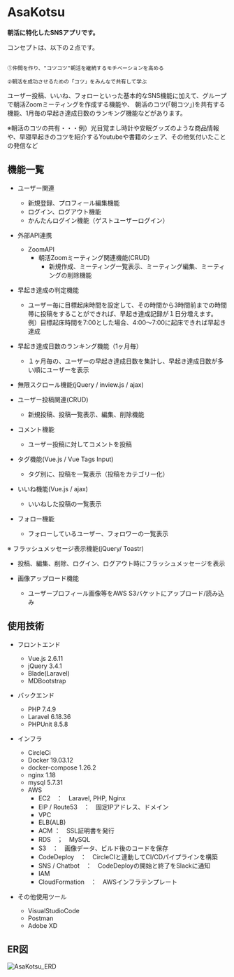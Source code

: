 # AsaKotsu

**朝活に特化したSNSアプリです。**

コンセプトは、以下の２点です。

```

①仲間を作り、"コツコツ"朝活を継続するモチベーションを高める

②朝活を成功させるための「コツ」をみんなで共有して学ぶ

```

ユーザー投稿、いいね、フォローといった基本的なSNS機能に加えて、グループで朝活Zoomミーティングを作成する機能や、
朝活のコツ(「朝コツ」)を共有する機能、1月毎の早起き達成日数のランキング機能などがあります。

※朝活のコツの共有・・・例）光目覚まし時計や安眠グッズのような商品情報や、早寝早起きのコツを紹介するYoutubeや書籍のシェア、その他気付いたことの発信など

## 機能一覧

* ユーザー関連
  * 新規登録、プロフィール編集機能
  * ログイン、ログアウト機能
  * かんたんログイン機能（ゲストユーザーログイン）

* 外部API連携
  * ZoomAPI
    * 朝活Zoomミーティング関連機能(CRUD)
      * 新規作成、ミーティング一覧表示、ミーティング編集、ミーティングの削除機能

* 早起き達成の判定機能
  * ユーザー毎に目標起床時間を設定して、その時間から3時間前までの時間帯に投稿をすることができれば、早起き達成記録が１日分増えます。
    例）目標起床時間を7:00とした場合、4:00〜7:00に起床できれば早起き達成

* 早起き達成日数のランキング機能（1ヶ月毎）
  * １ヶ月毎の、ユーザーの早起き達成日数を集計し、早起き達成日数が多い順にユーザーを表示

* 無限スクロール機能(jQuery / inview.js / ajax)

* ユーザー投稿関連(CRUD)
  * 新規投稿、投稿一覧表示、編集、削除機能
  
* コメント機能
  * ユーザー投稿に対してコメントを投稿
  
* タグ機能(Vue.js / Vue Tags Input)
  * タグ別に、投稿を一覧表示（投稿をカテゴリー化）
  
* いいね機能(Vue.js / ajax)
  * いいねした投稿の一覧表示
  
* フォロー機能
  * フォローしているユーザー、フォロワーの一覧表示

※ フラッシュメッセージ表示機能(jQuery/ Toastr)
  * 投稿、編集、削除、ログイン、ログアウト時にフラッシュメッセージを表示
    
* 画像アップロード機能
  * ユーザープロフィール画像等をAWS S3バケットにアップロード/読み込み




## 使用技術

* フロントエンド
  * Vue.js 2.6.11
  * jQuery 3.4.1
  * Blade(Laravel)
  * MDBootstrap

* バックエンド
  * PHP 7.4.9
  * Laravel 6.18.36
  * PHPUnit 8.5.8

* インフラ
  * CircleCi
  * Docker 19.03.12
  * docker-compose 1.26.2
  * nginx 1.18
  * mysql 5.7.31
  * AWS
    * EC2　：　Laravel, PHP, Nginx
    * EIP / Route53　：　固定IPアドレス、ドメイン
    * VPC
    * ELB(ALB)
    + ACM ：　SSL証明書を発行
    * RDS　；　MySQL
    * S3　：　画像データ、ビルド後のコードを保存
    * CodeDeploy　：　CircleCIと連動してCI/CDパイプラインを構築
    * SNS / Chatbot　：　CodeDeployの開始と終了をSlackに通知
    * IAM
    * CloudFormation　：　AWSインフラテンプレート

* その他使用ツール
  * VisualStudioCode
  * Postman
  * Adobe XD


## ER図
![AsaKotsu_ERD](https://user-images.githubusercontent.com/58071320/96544796-34a3f000-12e2-11eb-9dd6-c6a9f8ad9c9c.png)
